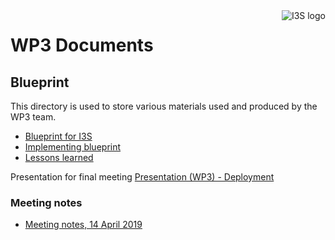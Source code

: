 <img align="right" src="https://github.com/I3S-ESSnet/Documents/communication/i3s-logo-1-small.png" alt="I3S logo"/>

# WP3 Documents

## Blueprint 

This directory is used to store various materials used and produced by the WP3 team.

- [Blueprint for I3S](deliveries/d3-1-1-blueprint.md)
- [Implementing blueprint](deliveries/d3-1-2_impl_blueprint.md)
- [Lessons learned](deliveries/d3-3-1_lessons_learned.md)

Presentation for final meeting
[Presentation (WP3) - Deployment](https://i3s-essnet.github.io/Documents/final-meeting/presentations/pres_finalmeet_depl.html#/)

### Meeting notes
 * [Meeting notes, 14 April 2019](meeting-minutes-20190412.md)
